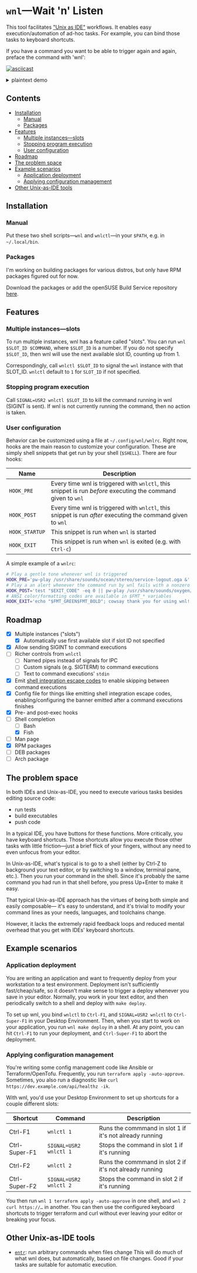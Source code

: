 # `wnl`—Wait 'n' Listen

This tool facilitates ["Unix as IDE"](https://blog.sanctum.geek.nz/series/unix-as-ide/) workflows.
It enables easy execution/automation of ad-hoc tasks. For example, you can bind those tasks to keyboard shortcuts.

If you have a command you want to be able to trigger again and again, preface the command with 'wnl':

[![asciicast](https://asciinema.org/a/716085.svg)](https://asciinema.org/a/716085)

<!-- markdownlint-disable no-inline-html -->
<details>

<summary>plaintext demo</summary>

```console
# you frequently run this command,
# usually pressing up+enter to run it again and again
me@pc:~$ make test
running tests...
done
# preface that command with `wnl` to have wnl to be told to trigger it
me@pc:~$ wnl make test
# nothing happens until you trigger wnl with the `wnlctl` command,
# e.g. in another shell.
# it's best to bind `wnlctl` to a global shortcut in your Desktop Environment
running tests...
done
[[ finished with exit code 0 at 13:07:25 ]]
# even after that, wnl keeps running, waiting to be triggered again
running tests...
done
[[ finished with exit code 0 at 13:08:17 ]]
```

</details>
<!-- markdownlint-enable no-inline-html -->

## Contents

<!-- mtoc-start -->

- [Installation](#installation)
  - [Manual](#manual)
  - [Packages](#packages)
- [Features](#features)
  - [Multiple instances—slots](#multiple-instancesslots)
  - [Stopping program execution](#stopping-program-execution)
  - [User configuration](#user-configuration)
- [Roadmap](#roadmap)
- [The problem space](#the-problem-space)
- [Example scenarios](#example-scenarios)
  - [Application deployment](#application-deployment)
  - [Applying configuration management](#applying-configuration-management)
- [Other Unix-as-IDE tools](#other-unix-as-ide-tools)

<!-- mtoc-end -->

## Installation

### Manual

Put these two shell scripts—`wnl` and `wnlctl`—in your `$PATH`, e.g. in `~/.local/bin`.

### Packages

I'm working on building packages for various distros, but only have RPM packages figured out for now.

Download the packages or add the openSUSE Build Service repository [here](https://software.opensuse.org//download.html?project=home%3Ajcgl&package=wnl).

## Features

### Multiple instances—slots

To run multiple instances, wnl has a feature called "slots".
You can run `wnl $SLOT_ID $COMMAND`, where `$SLOT_ID` is a number.
If you do not specify `$SLOT_ID`, then wnl will use the next available slot ID, counting up from 1.

Correspondingly, call `wnlctl $SLOT_ID` to signal the `wnl` instance with that SLOT_ID.
`wnlctl` default to `1` for `SLOT_ID` if not specified.

### Stopping program execution

Call `SIGNAL=USR2 wnlctl $SLOT_ID` to kill the command running in wnl (SIGINT is sent).
If wnl is not currently running the command, then no action is taken.

### User configuration

Behavior can be customized using a file at `~/.config/wnl/wnlrc`.
Right now, hooks are the main reason to customize your configuration.
These are simply shell snippets that get run by your shell (`$SHELL`).
There are four hooks:

| Name           | Description                                                                                                  |
| -------------- | ------------------------------------------------------------------------------------------------------------ |
| `HOOK_PRE`     | Every time wnl is triggered with `wnlctl`, this snippet is run _before_ executing the command given to `wnl` |
| `HOOK_POST`    | Every time wnl is triggered with `wnlctl`, this snippet is run _after_ executing the command given to `wnl`  |
| `HOOK_STARTUP` | This snippet is run when `wnl` is started                                                                    |
| `HOOK_EXIT`    | This snippet is run when `wnl` is exited (e.g. with `Ctrl-c`)                                                |

A simple example of a `wnlrc`:

```bash
# Play a gentle tone whenever wnl is triggered
HOOK_PRE='pw-play /usr/share/sounds/ocean/stereo/service-logout.oga &'
# Play a an alert whenever the command run by wnl fails with a nonzero exit code
HOOK_POST='test "$EXIT_CODE" -eq 0 || pw-play /usr/share/sounds/oxygen/stereo/message-connectivity-error.ogg &'
# ANSI color/formatting codes are available in $FMT_* variables
HOOK_EXIT='echo "$FMT_GREEN$FMT_BOLD"; cowsay thank you for using wnl!; echo "$FMT_NORMAL"'
```

## Roadmap

- [x] Multiple instances ("slots")
  - [x] Automatically use first available slot if slot ID not specified
- [x] Allow sending SIGINT to command executions
- [ ] Richer controls from `wnlctl`
  - [ ] Named pipes instead of signals for IPC
  - [ ] Custom signals (e.g. SIGTERM) to command executions
  - [ ] Text to command executions' `stdin`
- [x] Emit [shell integration escape codes](https://sw.kovidgoyal.net/kitty/shell-integration/#notes-for-shell-developers) to enable skipping between command executions
- [x] Config file for things like emitting shell integration escape codes, enabling/configuring the banner emitted after a command executions finishes
- [x] Pre- and post-exec hooks
- [ ] Shell completion
  - [ ] Bash
  - [x] Fish
- [ ] Man page
- [x] RPM packages
- [ ] DEB packages
- [ ] Arch package

## The problem space

In both IDEs and Unix-as-IDE, you need to execute various tasks besides editing source code:

- run tests
- build executables
- push code

In a typical IDE, you have buttons for these functions. More critically, you have keyboard shortcuts.
Those shortcuts allow you execute those other tasks with little friction—just a brief flick of your fingers, without any need to even unfocus from your editor.

In Unix-as-IDE, what's typical is to go to a shell
(either by Ctrl-Z to background your text editor, or by switching to a window, terminal pane, etc.).
Then you run your command in the shell. Since it's probably the same command you had run in that shell before, you press Up+Enter to make it easy.

That typical Unix-as-IDE approach has the virtues of being both simple and easily composable—
it's easy to understand, and it's trivial to modify your command lines as your needs, languages, and toolchains change.

However, it lacks the extremely rapid feedback loops and reduced mental overhead that you get with IDEs' keyboard shortcuts.

## Example scenarios

### Application deployment

You are writing an application and want to frequently deploy from your workstation to a test environment.
Deployment isn't sufficiently fast/cheap/safe, so it doesn't make sense to trigger a deploy whenever you save in your editor.
Normally, you work in your text editor, and then periodically switch to a shell and deploy with `make deploy`.

To set up wnl, you bind `wnlctl` to `Ctrl-F1`, and `SIGNAL=USR2 wnlctl` to `Ctrl-Super-F1` in your Desktop Environment.
Then, when you start to work on your application, you run `wnl make deploy` in a shell.
At any point, you can hit `Ctrl-F1` to run your deployment, and `Ctrl-Super-F1` to abort the deployment.

### Applying configuration management

You're writing some config management code like Ansible or Terraform/OpenTofu.
Frequently, you run `terraform apply -auto-approve`.
Sometimes, you also run a diagnostic like `curl https://dev.example.com/api/healthz -ik`.

With wnl, you'd use your Desktop Environment to set up shortcuts for a couple different slots:

| Shortcut      | Command                | Description                                             |
| ------------- | ---------------------- | ------------------------------------------------------- |
| Ctrl-F1       | `wnlctl 1`             | Runs the commmand in slot 1 if it's not already running |
| Ctrl-Super-F1 | `SIGNAL=USR2 wnlctl 1` | Stops the command in slot 1 if it's running             |
| Ctrl-F2       | `wnlctl 2`             | Runs the commmand in slot 2 if it's not already running |
| Ctrl-Super-F2 | `SIGNAL=USR2 wnlctl 2` | Stops the command in slot 2 if it's running             |

You then run `wnl 1 terraform apply -auto-approve` in one shell, and `wnl 2 curl https://…` in another.
You can then use the configured keyboard shortcuts to trigger terraform and curl without ever leaving your editor or breaking your focus.

## Other Unix-as-IDE tools

- [`entr`](https://eradman.com/entrproject/): run arbitrary commands when files change
  This will do much of what wnl does, but automatically, based on file changes.
  Good if your tasks are suitable for automatic execution.
